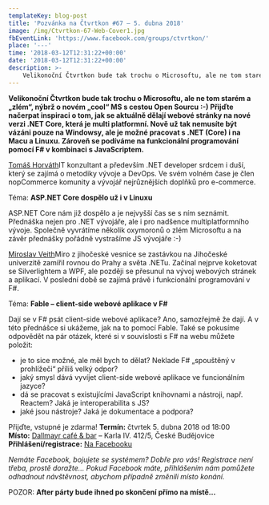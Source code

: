 ```yaml
---
templateKey: blog-post
title: 'Pozvánka na Čtvrtkon #67 – 5. dubna 2018'
image: /img/Ctvrtkon-67-Web-Cover1.jpg
fbEventLink: 'https://www.facebook.com/groups/ctvrtkon/'
place: '---'
time: '2018-03-12T12:31:22+00:00'
date: '2018-03-12T12:31:22+00:00'
description: >-
    Velikonoční Čtvrtkon bude tak trochu o Microsoftu, ale ne tom starém a &#8222;zlém&#8220;, nýbrž o novém &#8222;cool&#8220; MS s cestou Open Sourcu :-) Přijďte načerpat inspiraci o tom, jak...
---
```

**Velikonoční Čtvrtkon bude tak trochu o Microsoftu, ale ne tom starém a „zlém“, nýbrž o novém „cool“ MS s cestou Open Sourcu :-) Přijďte načerpat inspiraci o tom, jak se aktuálně dělají webové stránky na nové verzi .NET Core, která je multi platformní. Nově už tak nemusíte být vázáni pouze na Windowsy, ale je možné pracovat s .NET (Core) i na Macu a Linuxu. Zároveň se podíváme na funkcionální programování pomocí F# v kombinaci s JavaScriptem.**

[Tomáš Horváth](https://www.linkedin.com/in/thsoftware/)IT konzultant a především .NET developer srdcem i duší, který se zajímá o metodiky vývoje a DevOps. Ve svém volném čase je člen nopCommerce komunity a vývojář nejrůznějších doplňků pro e-commerce.

Téma: **ASP.NET Core dospělo už i v Linuxu**

ASP.NET Core nám již dospělo a je nejvyšší čas se s ním seznámit. Přednáška nejen pro .NET vývojáře, ale i pro nadšence multiplatformního vývoje. Společně vyvrátíme několik oxymoronů o zlém Microsoftu a na závěr přednášky pořádně vystrašíme JS vývojáře :-)

[Miroslav Veith](https://www.linkedin.com/in/mveith/)Miro z jihočeské vesnice se zastávkou na Jihočeské univerzitě zamířil rovnou do Prahy a světa .NETu. Začínal nejprve koketovat se Silverlightem a WPF, ale později se přesunul na vývoj webových stránek a aplikací. V poslední době se zajímá právě i funkcionální programování v F#.

Téma: **Fable – client-side webové aplikace v F#**

Dají se v F# psát client-side webové aplikace? Ano, samozřejmě že dají. A v této přednášce si ukážeme, jak na to pomocí Fable. Také se pokusíme odpovědět na pár otázek, které si v souvislosti s F# na webu můžete položit:

- je to sice možné, ale měl bych to dělat? Neklade F# „spouštěný v prohlížeči“ příliš velký odpor?
- jaký smysl dává vyvíjet client-side webové aplikace ve funcionálním jazyce?
- dá se pracovat s existujícími JavaScript knihovnami a nástroji, např. Reactem? Jaká je interoperabilita s JS?
- jaké jsou nástroje? Jaká je dokumentace a podpora?

Přijďte, vstupné je zdarma! **Termín:** čtvrtek 5. dubna 2018 od 18:00  
**Místo:** [Dallmayr café & bar](https://www.facebook.com/Dallmayr-café-bar-702887763246547/) – Karla IV. 412/5, České Budějovice   
**Přihlášení/registrace:** [Na Facebooku](https://www.facebook.com/events/1982829275310745/)

_Nemáte Facebook, bojujete se systémem? Dobře pro vás! Registrace není třeba, prostě doražte… Pokud Facebook máte, přihlášením nám pomůžete odhadnout návštěvnost, abychom případně změnili místo konání._

POZOR: **After párty bude ihned po skončení přímo na místě…**